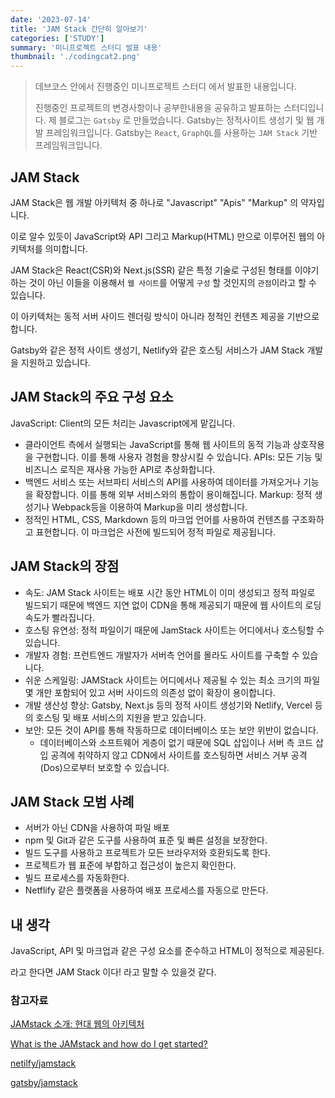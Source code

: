```yaml
---
date: '2023-07-14'
title: 'JAM Stack 간단히 알아보기'
categories: ['STUDY']
summary: '미니프로젝트 스터디 발표 내용'
thumbnail: './codingcat2.png'
---
```

> 데브코스 안에서 진행중인 미니프로젝트 스터디 에서 발표한 내용입니다.
>
> 진행중인 프로젝트의 변경사항이나 공부한내용을 공유하고 발표하는 스터디입니다.
제 블로그는 `Gatsby` 로 만들었습니다. 
Gatsby는 정적사이트 생성기 및 웹 개발 프레임워크입니다.
Gatsby는 `React`, `GraphQL`를 사용하는 `JAM Stack` 기반 프레임워크입니다.

## JAM Stack
JAM Stack은 웹 개발 아키텍처 중 하나로 "Javascript" "Apis" "Markup" 의 약자입니다.

이로 알수 있듯이 JavaScript와 API 그리고 Markup(HTML) 만으로 이루어진 웹의 아키텍처를 의미합니다.

JAM Stack은 React(CSR)와 Next.js(SSR) 같은 특정 기술로 구성된 형태를 이야기 하는 것이 아닌 이들을 이용해서 `웹 사이트`를 어떻게 `구성` 할 것인지의 `관점`이라고 할 수 있습니다.

이 아키텍처는 동적 서버 사이드 렌더링 방식이 아니라 정적인 컨텐츠 제공을 기반으로 합니다.

Gatsby와 같은 정적 사이트 생성기, Netlify와 같은 호스팅 서비스가 JAM Stack 개발을 지원하고 있습니다.


## JAM Stack의 주요 구성 요소

JavaScript: Client의 모든 처리는 Javascript에게 맡깁니다.
- 클라이언트 측에서 실행되는 JavaScript를 통해 웹 사이트의 동적 기능과 상호작용을 구현합니다. 이를 통해 사용자 경험을 향상시킬 수 있습니다.
APIs: 모든 기능 및 비즈니스 로직은 재사용 가능한 API로 추상화합니다.
- 백엔드 서비스 또는 서브파티 서비스의 API를 사용하여 데이터를 가져오거나 기능을 확장합니다. 이를 통해 외부 서비스와의 통합이 용이해집니다.
Markup: 정적 생성기나 Webpack등을 이용하여 Markup을 미리 생성합니다.
- 정적인 HTML, CSS, Markdown 등의 마크업 언어를 사용하여 컨텐츠를 구조화하고 표현합니다. 이 마크업은 사전에 빌드되어 정적 파일로 제공됩니다.


## JAM Stack의 장점

- 속도: JAM Stack 사이트는 배포 시간 동안 HTML이 이미 생성되고 정적 파일로 빌드되기 때문에 백엔드 지연 없이 CDN을 통해 제공되기 때문에 웹 사이트의 로딩 속도가 빨라집니다.
- 호스팅 유연성: 정적 파일이기 때문에 JamStack 사이트는 어디에서나 호스팅할 수 있습니다.
- 개발자 경험: 프런트엔드 개발자가 서버측 언어를 몰라도 사이트를 구축할 수 있습니다.
- 쉬운 스케일링: JAMStack 사이트는 어디에서나 제공될 수 있는 최소 크기의 파일 몇 개만 포함되어 있고 서버 사이드의 의존성 없이 확장이 용이합니다.
- 개발 생산성 향상: Gatsby, Next.js 등의 정적 사이트 생성기와 Netlify, Vercel 등의 호스팅 및 배포 서비스의 지원을 받고 있습니다.
- 보안: 모든 것이 API를 통해 작동하므로 데이터베이스 또는 보안 위반이 없습니다.
	- 데이터베이스와 소프트웨어 게층이 없기 때문에 SQL 삽입이나 서버 측 코드 삽입 공격에 취약하지 않고 CDN에서 사이트를 호스팅하면 서비스 거부 공격(Dos)으로부터 보호할 수 있습니다.


## JAM Stack 모범 사례
- 서버가 아닌 CDN을 사용하여 파일 배포
- npm 및 Git과 같은 도구를 사용하여 표준 및 빠른 설정을 보장한다.
- 빌드 도구를 사용하고 프로젝트가 모든 브라우저와 호환되도록 한다.
- 프로젝트가 웹 표준에 부합하고 접근성이 높은지 확인한다.
- 빌드 프로세스를 자동화한다.
- Netflify 같은 플랫폼을 사용하여 배포 프로세스를 자동으로 만든다.


## 내 생각
JavaScript, API 및 마크업과 같은 구성 요소를 준수하고 HTML이 정적으로 제공된다.

라고 한다면 JAM Stack 이다! 라고 말할 수 있을것 같다.

### 참고자료
[JAMstack 소개: 현대 웹의 아키텍처](https://medium.com/free-code-camp/an-introduction-to-the-jamstack-the-architecture-of-the-modern-web-c4a0d128d9ca)

[What is the JAMstack and how do I get started?](https://www.freecodecamp.org/news/what-is-the-jamstack-and-how-do-i-host-my-website-on-it/)

[netilfy/jamstack](https://www.netlify.com/jamstack/)

[gatsby/jamstack](https://www.gatsbyjs.com/docs/glossary/jamstack/)
